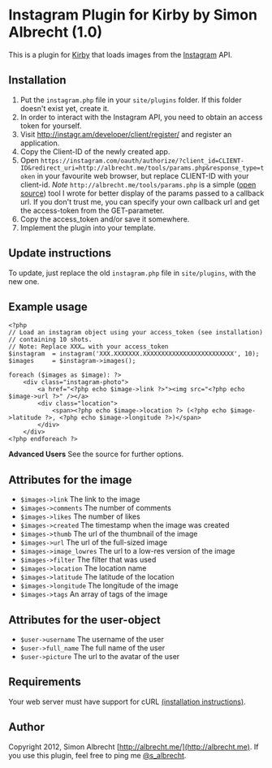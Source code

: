 # Instagram Plugin for Kirby by Simon Albrecht (1.0)
This is a plugin for [Kirby](http://getkirby.com/) that loads images from the [Instagram](http://instagram.com/) API.

## Installation
1. Put the `instagram.php` file in your `site/plugins` folder. If this folder doesn't exist yet, create it.
2. In order to interact with the Instagram API, you need to obtain an access token for yourself.
3. Visit http://instagr.am/developer/client/register/ and register an application.
4. Copy the Client-ID of the newly created app.
5. Open `https://instagram.com/oauth/authorize/?client_id=CLIENT-ID&redirect_uri=http://albrecht.me/tools/params.php&response_type=token` in your favourite web browser, but replace CLIENT-ID with your client-id.
        *Note* `http://albrecht.me/tools/params.php` is a simple ([open source](https://gist.github.com/1738919)) tool I wrote for better display of the params passed to a callback url. 
        If you don't trust me, you can specify your own callback url and get the access-token from the GET-parameter.
6. Copy the access_token and/or save it somewhere.
7. Implement the plugin into your template.

## Update instructions
To update, just replace the old `instagram.php` file in `site/plugins`, with the new one.

## Example usage
	<?php
    // Load an instagram object using your access_token (see installation)
    // containing 10 shots.
    // Note: Replace XXX… with your access_token
    $instagram  = instagram('XXX.XXXXXXX.XXXXXXXXXXXXXXXXXXXXXXXXX', 10);
    $images	    = $instagram->images();

    foreach ($images as $image): ?>
        <div class="instagram-photo">
            <a href="<?php echo $image->link ?>"><img src="<?php echo $image->url ?>" /></a>
            <div class="location">
                <span><?php echo $image->location ?> (<?php echo $image->latitude ?>, <?php echo $image->longitude ?>)</span>
            </div>
        </div>
	<?php endforeach ?>
	
**Advanced Users** See the source for further options.

## Attributes for the image
* `$images->link` The link to the image
* `$images->comments` The number of comments
* `$images->likes` The number of likes
* `$images->created` The timestamp when the image was created
* `$images->thumb` The url of the thumbnail of the image
* `$images->url` The url of the full-sized image
* `$images->image_lowres` The url to a low-res version of the image
* `$images->filter` The filter that was used
* `$images->location` The location name
* `$images->latitude` The latitude of the location
* `$images->longitude` The longitude of the image
* `$images->tags` An array of tags of the image

## Attributes for the user-object
* `$user->username` The username of the user
* `$user->full_name` The full name of the user
* `$user->picture` The url to the avatar of the user

## Requirements
Your web server must have support for cURL [(installation instructions)](http://www.php.net/manual/en/curl.installation.php).

## Author
Copyright 2012, Simon Albrecht [http://albrecht.me/](http://albrecht.me).
If you use this plugin, feel free to ping me [@s_albrecht](http://twitter.com/s_albrecht).